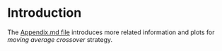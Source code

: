 # Introduction

The [Appendix.md file](https://github.com/SciEcon/SRS2021/blob/main/More%20about%20the%20paper/Moving%20Average/Appendix.md) introduces more related information and plots for *moving average crossover* strategy.
